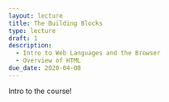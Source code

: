 ```yaml
---
layout: lecture
title: The Building Blocks
type: lecture
draft: 1
description:
  - Intro to Web Languages and the Browser
  - Overview of HTML
due_date: 2020-04-08
---
```


Intro to the course!